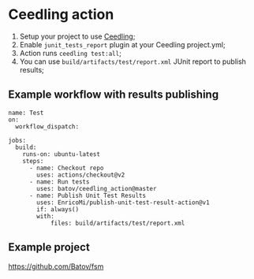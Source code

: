 # Ceedling action
1. Setup your project to use [Ceedling](https://github.com/ThrowTheSwitch/Ceedling);
2. Enable `junit_tests_report` plugin at your Ceedling project.yml;
3. Action runs `ceedling test:all`;
4. You can use `build/artifacts/test/report.xml` JUnit report to publish results;

## Example workflow with results publishing
```
name: Test
on:
  workflow_dispatch:

jobs:
  build:
    runs-on: ubuntu-latest
    steps:
      - name: Checkout repo
        uses: actions/checkout@v2
      - name: Run tests
        uses: batov/ceedling_action@master
      - name: Publish Unit Test Results
        uses: EnricoMi/publish-unit-test-result-action@v1
        if: always()
        with:
            files: build/artifacts/test/report.xml
```

## Example project
https://github.com/Batov/fsm
